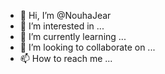 - 👋 Hi, I’m @NouhaJear
- 👀 I’m interested in ...
- 🌱 I’m currently learning ...
- 💞️ I’m looking to collaborate on ...
- 📫 How to reach me ...

<!---
NouhaJear/NouhaJear is a ✨ special ✨ repository because its `README.md` (this file) appears on your GitHub profile.
You can click the Preview link to take a look at your changes.
--->
